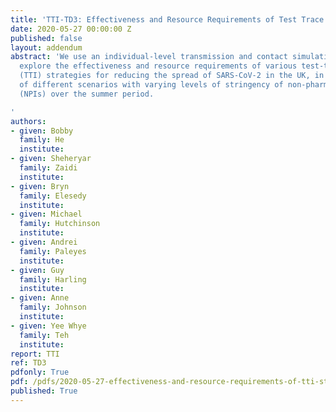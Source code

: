 ```yaml
---
title: 'TTI-TD3: Effectiveness and Resource Requirements of Test Trace Isolate Strategies'
date: 2020-05-27 00:00:00 Z
published: false
layout: addendum
abstract: 'We use an individual-level transmission and contact simulation model to
  explore the effectiveness and resource requirements of various test-trace-isolate
  (TTI) strategies for reducing the spread of SARS-CoV-2 in the UK, in the context
  of different scenarios with varying levels of stringency of non-pharmaceutical interventions
  (NPIs) over the summer period.

'
authors:
- given: Bobby
  family: He
  institute: 
- given: Sheheryar
  family: Zaidi
  institute: 
- given: Bryn
  family: Elesedy
  institute: 
- given: Michael
  family: Hutchinson
  institute: 
- given: Andrei
  family: Paleyes
  institute: 
- given: Guy
  family: Harling
  institute: 
- given: Anne
  family: Johnson
  institute: 
- given: Yee Whye
  family: Teh
  institute: 
report: TTI
ref: TD3
pdfonly: True
pdf: /pdfs/2020-05-27-effectiveness-and-resource-requirements-of-tti-strategies.pdf 
published: True
---
```


